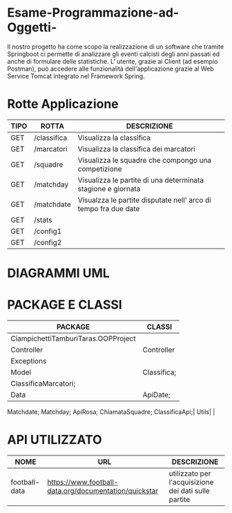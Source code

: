 # Esame-Programmazione-ad-Oggetti-
Il nostro progetto ha come scopo la realizzazione di un software che tramite Springboot ci permette di analizzare gli eventi calcisti degli anni passati ed anche di formulare delle statistiche.
L' utente, grazie al Client (ad esempio Postman), può accedere alle funzionalità dell'applicazione grazie al Web Service Tomcat integrato nel Framework Spring.

# Rotte Applicazione
TIPO |ROTTA|DESCRIZIONE
------ |---|----------
 GET   |/classifica  |Visualizza la classifica
 GET   |/marcatori  |Visualizza la classifica dei marcatori
 GET   |/squadre|Visualizza le squadre che compongo una competizione
 GET|/matchday|Visualizza le partite di una determinata stagione e giornata
 GET|/matchdate|Visualzza le partite disputate nell' arco di tempo fra due date
 GET|/stats|
 GET|/config1|
 GET|/config2|
 
 # DIAGRAMMI UML
 
 
 # PACKAGE E CLASSI
 PACKAGE | CLASSI |
 --------|--------|
 CiampichettiTamburiTaras.OOPProject | |
 Controller | Controller
 Exceptions | 
 Model | Classifica;
        ClassificaMarcatori;|
 Data | ApiDate;
Matchdate;
Matchday;
ApiRosa;
ChiamataSquadre;
ClassificaApi;|
Utils| |


 
 # API UTILIZZATO
 NOME | URL | DESCRIZIONE
 -----|-----|----------
 football-data|https://www.football-data.org/documentation/quickstar|utilizzato per l'acquisizione dei dati sulle partite
